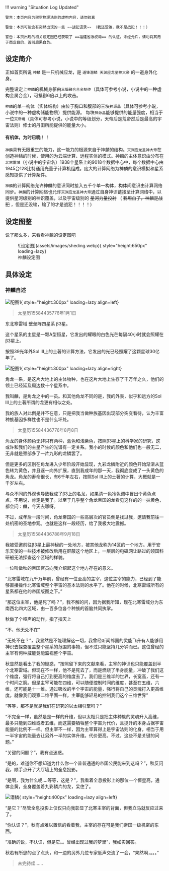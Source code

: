 !!! warning "Situation Log Updated"

    警告：本页内容为架空物理法则的虚构内容，请勿较真

    警告：本页可能含有突然出现的一些 ~~战犯语录~~ （我还没输，我不是战犯！！！）

    警告：本页出现的相关设定图已经获取了 ==福建省版权局== 的认证，未经允许，请勿将其用于商业目的，否则后果自负。

## 设定简介

正如首页所说 `神麟` 是一只机械应龙，是 `道锋潜鳞 天渊应龙圣神大帝` 的一道身外化身。

完整设定上`神麟`的机械身躯由`三锻融合合金制作`（具体可参考小说，小说中的一种虚构金属合金），可抵御6倍以上的攻击。

`神麟`的单一构体（实体结构）由位于胸口和腹部的三块`神源晶`（具体可参考小说，小说中的一种虚构储能物质）提供能源。
每块`神源晶`能够提供的能量强度，相当于一位`天帝境`（具体可参考小说，小说中的等级划分，天帝后是荒帝然后是最高的宇宙法则）修士的丹田所能提供的能量大小。


#### 有机体，为时已晚！！


`神麟`具有无限重生的能力，这一能力的根源来自于神麟的结构。`天渊应龙圣神大帝`在创造神鳞的时候，使用的为云端计算、远程实体的模式。神麟的主体意识由分布在`北寒雷域`（小说中的宇宙名）1938个星系上的9018个数据中心中，每个数据中心由1945台128比特通用光量子计算机组成。庞大的计算网络为神麟的意识模拟和星系感知提供了计算条件。

`神麟`的计算网络允许神麟的意识同时接入五千个单一构体，构体间意识由计算网络同步。`神麟`的计算网络也允许`天渊应龙圣神大帝`通过自身神识链接至计算网络中，以提供星河级别的神识覆盖，以及宇宙级别的 ~~星河力量投射~~   &nbsp; ( ~~我坦白了，神麟是战犯~~ ，但是还没输，输了的才是战犯！！！！)


## 设定图鉴


说了那么多，来看看神麟的设定图吧


<figure markdown>
  ![设定图](assets/images/sheding.webp){ style="height:650px" loading=lazy}
  <figcaption>神麟设定图</figcaption>
</figure>


## 具体设定

### 神麟自述

![配图1](assets/images/about-2.jpg){ style="height:300px" loading=lazy align=left}


> 太皇历15584435776年1月1日

东北寒雷域 壁垒阵四星系 β3星。

这个星系的主星是一颗A型恒星，它发出的耀眼的白色光芒每隔40小时就会照耀在β3星上。

按照39光年外Sol III上的土著的计算方法，它发出的光已经照耀了这颗星球30亿年了。

![配图1](assets/images/about-1.webp){ style="height:300px" loading=lazy align=right}

角龙一系，是这片大地上的主体物种，也在这片大地上生存了千万年之久，他们的领土已经延及周边数十个星系中。

我叫麟，是角龙之中的一员。和其他角龙不同的是，我的外表，似乎和远方的Sol III上的土著所谓的龙更有相似之处。

我的族人对此倒是并不在意，只是把我当做种族基因出现部分突变看待，认为丰富种族基因多样性也不是什么坏处。

> 太皇历15584436776年8月8日

角龙的身体颜色无非只有两种，蓝色和浅紫色，按照β3星上的科学家的研究，这或许和我们的主星产生的光谱有一定关系。我小的时候的颜色和他们也一般无二，无非就是颈部多了一片九彩的龙鳞罢了。

但是更多的区别在角龙进入少年阶段开始显现，九彩龙鳞附近的颜色开始渐渐从蓝色转为黄色，并且逐一向外扩展，直到我成年的那一天，我彻底变成了一头黄色的角龙。角龙的寿命很长，有6千年左右，按照Sol III上的土著的计算，大概就是一千岁左右。

与众不同的外观也导致我成了β3上的名龙，如果清一色冷色调中冒出个黄色点点，不用说，肯定是我了。以至于几乎整个角龙帝国的龙看见这样的的一抹黄色，都会问：麟，今天去哪呀。

不过，成年后一段时间，角龙帝国的一些高层次的官员倒是找过我，邀请我前往一处机密的圣地参观。也就是这样一段经历，给了我极大地震撼。

> 太皇历15584436788年9月18日

我被受邀前往β3星上最神秘的一处地方，被其他龙称为14区的一个地方。用于安乐天使的一些技术被修改后用在屏蔽这个地区上，一层层的电磁网让路过的领国科研船无法探查这个区域的样貌。

一位叫做秋的帝国官员向我介绍起这个地方存在的意义。

“北寒雷域在九千万年前，曾经有一位至高的主宰，这位主宰的能力，已经到了能够直接操作北寒雷域整个宇宙的基本法则的水平了。他在的时候，北寒雷域所有的星系都在他的帝国版图之下。”

“那这位主宰，他是死了吗？”，我不解的问，因为据我所知，现在北寒雷域分为东南西北四大区域，由一百多位各个种族的首脑共同执掌。

秋做了个哑声的动作，指了指天上

“不，他无处不在”

“无处不在？”，我显然是不能理解这一切，我曾经听闻邻国的灵能飞升有人能够用神识去探查覆盖整个星系的范围的事物，但不过只能坚持几分钟而已。这位曾经的主宰有何种威能竟能监视整个宇宙。

秋显然是看出了我的疑惑，“按照留下来的文献来看，主宰的神识也只能覆盖到半个北寒雷域。但现在不一样，他不是死去了，而是燃烧了半身能量，冲破了我们这个维度，强行将自己打到更高的维度去了。我们是三维半的世界，长宽高，还有一个时间之箭。但是主宰可能在四维，可以随便控制时间的维度，甚至在五维，六维，还可能是十一维。通过吸收的半个宇宙的能量，强行将自己的灵魂打入更高维度。就像我们观察二维平面一样，主宰能够轻易的控制我们这个三维世界”

“等等，那不是就是我们在研究的以太相引擎吗？”

“不完全一样，虽然是是一样的升维，但以太相只是把主体种族的灵魂升入高维，最多只能到四维或者五维，而这需要牺牲整个宇宙为代价，且提升的本身占据宇宙能量的比例不一样。但主宰不一样，因为主宰算得上是宇宙法则的化身，相当于用一半宇宙的能量去让另外一半的实体升维。代价更高。不过，这些不是关键的问题。”

“关键的问题？”，我有点迷惑。

“是的，难道你不想知道为什么你一个普普通通的帝国公民能来到这吗？”，秋反问我，顺手点开了大厅墙上的全息投影。

“是啊，我为什么呢....等等，这是？”，我看着全息投影上的那位一个恒星高，通体金黄，全身覆盖着九彩鳞片的龙，呆住了。

![潜鳞](assets/images/about-3.webp){ style="height:400px" loading=lazy align=left}

“是它？”尽管全息投影上仅仅只向我彰显了北寒主宰的背面，但我立马就反应过来了。

“你认识？”，秋有点难以置信的看着我，主宰的存在可是我们帝国一级机密的东西。

“准确的说，不认识，但是它。。曾经出现过我的梦里”，我如实回答。

秋若有所思的点了点头，和一边的另外几位专家低声交流了一会，“果然啊，。。。”

> 未完待续......
